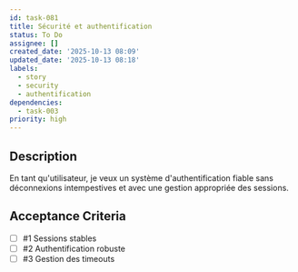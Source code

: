 ```yaml
---
id: task-081
title: Sécurité et authentification
status: To Do
assignee: []
created_date: '2025-10-13 08:09'
updated_date: '2025-10-13 08:18'
labels:
  - story
  - security
  - authentification
dependencies:
  - task-003
priority: high
---
```


## Description

<!-- SECTION:DESCRIPTION:BEGIN -->
En tant qu'utilisateur, je veux un système d'authentification fiable sans déconnexions intempestives et avec une gestion appropriée des sessions.
<!-- SECTION:DESCRIPTION:END -->

## Acceptance Criteria
<!-- AC:BEGIN -->
- [ ] #1 Sessions stables
- [ ] #2 Authentification robuste
- [ ] #3 Gestion des timeouts
<!-- AC:END -->
